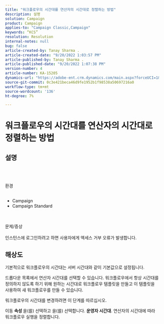 ```yaml
---
title: "워크플로우의 시간대를 연산자의 시간대로 정렬하는 방법"
description: 설명
solution: Campaign
product: Campaign
applies-to: "Campaign Classic,Campaign"
keywords: “KCS”
resolution: Resolution
internal-notes: null
bug: false
article-created-by: Tanay Sharma .
article-created-date: "9/20/2022 1:03:57 PM"
article-published-by: Tanay Sharma .
article-published-date: "9/20/2022 1:07:38 PM"
version-number: 4
article-number: KA-15205
dynamics-url: "https://adobe-ent.crm.dynamics.com/main.aspx?forceUCI=1&pagetype=entityrecord&etn=knowledgearticle&id=90b4efae-e438-ed11-9db1-002248086735"
source-git-commit: 0c3e421beca46d9fe1952b1f98538a50697216a0
workflow-type: tm+mt
source-wordcount: '136'
ht-degree: 7%

---
```


# 워크플로우의 시간대를 연산자의 시간대로 정렬하는 방법

## 설명

<br><br><br>환경<br><br>
- Campaign
- Campaign Standard



<br><br>문제/증상<br><br>
인스턴스에 로그인하려고 하면 사용자에게 액세스 거부 오류가 발생합니다.


## 해상도






기본적으로 워크플로우의 시간대는 서버 시간대와 같이 기본값으로 설정됩니다.



드롭다운 목록에서 연산자 시간대를 선택할 수 있습니다. 워크플로우에서 항상 시간대를 정의하지 않도록 하기 위해 원하는 시간대로 워크플로우 템플릿을 만들고 이 템플릿을 사용하여 새 워크플로우를 만들 수 있습니다.



워크플로우의 시간대를 변경하려면 이 단계를 따르십시오.



이동 <b>속성 </b>을(를) 선택하고 을(를) 선택합니다. <b>운영자 시간대</b>. 연산자의 시간대에 따라 워크플로우 실행을 정렬합니다.


